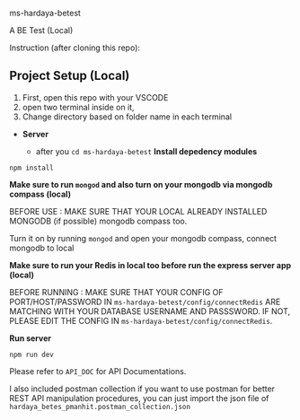 ms-hardaya-betest

A BE Test (Local)

Instruction (after cloning this repo):

## Project Setup (Local)

1. First, open this repo with your VSCODE
2. open two terminal inside on it,
3. Change directory based on folder name in each terminal

- **Server**

  - after you `cd ms-hardaya-betest`
    **Install depedency modules**

```
npm install
```

**Make sure to run `mongod` and also turn on your mongodb via mongodb compass (local)**

BEFORE USE : MAKE SURE THAT YOUR LOCAL ALREADY INSTALLED MONGODB (if possible) mongodb compass too.

Turn it on by running `mongod` and open your mongodb compass, connect mongodb to local

**Make sure to run your Redis in local too before run the express server app (local)**

BEFORE RUNNING : MAKE SURE THAT YOUR CONFIG OF PORT/HOST/PASSWORD IN `ms-hardaya-betest/config/connectRedis` ARE MATCHING WITH YOUR DATABASE USERNAME AND PASSSWORD. IF NOT, PLEASE EDIT THE CONFIG IN `ms-hardaya-betest/config/connectRedis`.

**Run server**

```
npm run dev
```

Please refer to `API_DOC` for API Documentations.

I also included postman collection if you want to use postman for better REST API manipulation procedures, you can just import the json file of `hardaya_betes_pmanhit.postman_collection.json`
